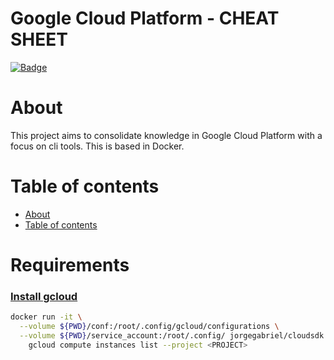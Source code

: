 # **Google Cloud Platform - CHEAT SHEET**
[![Badge](https://img.shields.io/github/last-commit/jorgegabrielti/sre-rootsetup)](https://github.com/jorgegabrielti/gcp-cheatsheet)

About
==========
This project aims to consolidate knowledge in Google Cloud Platform with a focus on cli tools. This is based in Docker.

[//]: # "[![Badge]()]()"

Table of contents
==========
<!--ts-->
   * [About](#about)
   * [Table of contents](#table-of-contents)
<!--te-->

[//]: # "(## Feature)"
[//]: # "(- [x] [Packages utils](src/conf/packages.txt))"

Requirements
==========
### **[Install gcloud](https://cloud.google.com/sdk/docs/quickstart-linux)**
```bash
docker run -it \
  --volume ${PWD}/conf:/root/.config/gcloud/configurations \
  --volume ${PWD}/service_account:/root/.config/ jorgegabriel/cloudsdk:latest \
    gcloud compute instances list --project <PROJECT>
```